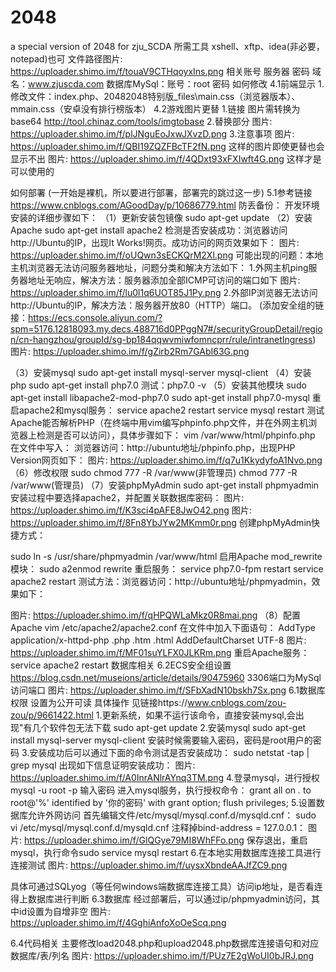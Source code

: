 # 2048
a special version of 2048 for zju_SCDA
所需工具
xshell、xftp、idea(非必要，notepad)也可
文件路径图片: https://uploader.shimo.im/f/touaV9CTHqoyxIns.png
相关账号
服务器 密码
域名：www.zjuscda.com
数据库MySql：账号：root 密码
如何修改
4.1前端显示
1.修改文件：index.php、20482048特别版_files\main.css（浏览器版本）、mmain.css（安卓没有排行榜版本）
4.2游戏图片更替
1.链接
图片需转换为base64
http://tool.chinaz.com/tools/imgtobase
2.替换部分
图片: https://uploader.shimo.im/f/plJNguEoJxwJXvzD.png
3.注意事项
图片: https://uploader.shimo.im/f/QBI19ZQZFBcTF2fN.png
这样的图片即使更替也会显示不出
图片: https://uploader.shimo.im/f/4QDxt93xFXIwft4G.png
这样才是可以使用的

如何部署
(一开始是裸机，所以要进行部署，部署完的跳过这一步)
5.1参考链接
https://www.cnblogs.com/AGoodDay/p/10686779.html
防丢备份：
开发环境安装的详细步骤如下：
（1）更新安装包镜像
sudo apt-get update
（2）安装Apache
sudo apt-get install apache2
检测是否安装成功：浏览器访问http://Ubuntu的IP，出现It Works!网页。成功访问的网页效果如下：
图片: https://uploader.shimo.im/f/oUQwn3sECKQrM2Xl.png
可能出现的问题：本地主机浏览器无法访问服务器地址，问题分类和解决方法如下：
1.外网主机ping服务器地址无响应，解决方法：服务器添加全部ICMP可访问的端口如下
图片: https://uploader.shimo.im/f/lu0l1q6UOT85J1Py.png
2.外部IP浏览器无法访问http://Ubuntu的IP，解决方法：服务器开放80（HTTP）端口。
(添加安全组的链接：https://ecs.console.aliyun.com/?spm=5176.12818093.my.decs.488716d0PPggN7#/securityGroupDetail/region/cn-hangzhou/groupId/sg-bp184qqwvmiwfomncprr/rule/intranetIngress)
图片: https://uploader.shimo.im/f/gZirb2Rm7GAbI63G.png
 
（3）安装mysql
sudo apt-get install mysql-server mysql-client
（4）安装php 
sudo apt-get install php7.0
测试：php7.0 -v
（5）安装其他模块
sudo apt-get install libapache2-mod-php7.0
sudo apt-get install php7.0-mysql
重启apache2和mysql服务：
service apache2 restart
service mysql restart
测试Apache能否解析PHP（在终端中用vim编写phpinfo.php文件，并在外网主机浏览器上检测是否可以访问），具体步骤如下：
vim /var/www/html/phpinfo.php
在文件中写入：<?php echo phpinfo();?>
浏览器访问：http://ubuntu地址/phpinfo.php，出现PHP Version网页如下：
图片: https://uploader.shimo.im/f/q7u1KkydyfoA1Nvo.png
（6）修改权限
sudo chmod 777 -R /var/www(非管理员)
chmod 777 -R /var/www(管理员)
（7）安装phpMyAdmin
sudo apt-get install phpmyadmin
安装过程中要选择apache2，并配置关联数据库密码：
图片: https://uploader.shimo.im/f/K3sci4pAFE8JwO42.png
图片: https://uploader.shimo.im/f/8Fn8YbJYw2MKmm0r.png
创建phpMyAdmin快捷方式：
 
sudo ln -s /usr/share/phpmyadmin /var/www/html
启用Apache mod_rewrite模块： 
sudo a2enmod rewrite
重启服务： 
service php7.0-fpm restart
 service apache2 restart
测试方法：浏览器访问：http://ubuntu地址/phpmyadmin，效果如下：
 
图片: https://uploader.shimo.im/f/qHPQWLaMkz0R8mai.png
（8）配置Apache
 vim /etc/apache2/apache2.conf
在文件中加入下面语句：
 AddType application/x-httpd-php .php .htm .html
AddDefaultCharset UTF-8
图片: https://uploader.shimo.im/f/MF01suYLFX0JLKRm.png
重启Apache服务：
 service apache2 restart
数据库相关
6.2ECS安全组设置
https://blog.csdn.net/museions/article/details/90475960
3306端口为MySql访问端口
图片: https://uploader.shimo.im/f/SFbXadN10bskh7Sx.png
6.1数据库权限
设置为公开可读
具体操作
见链接https://www.cnblogs.com/zou-zou/p/9661422.html
1.更新系统，如果不运行该命令，直接安装mysql,会出现"有几个软件包无法下载
sudo apt-get update
2.安装mysql
sudo apt-get install mysql-server mysql-client
安装时候需要输入密码，密码是root用户的密码
3.安装成功后可以通过下面的命令测试是否安装成功：
sudo netstat -tap | grep mysql
出现如下信息证明安装成功：
图片: https://uploader.shimo.im/f/A0InrANlrAYnq3TM.png
4.登录mysql，进行授权
mysql -u root -p
输入密码
进入mysql服务，执行授权命令：
grant all on *.* to root@'%' identified by '你的密码' with grant option;
flush privileges;
5.设置数据库允许外网访问
首先编辑文件/etc/mysql/mysql.conf.d/mysqld.cnf：
sudo vi /etc/mysql/mysql.conf.d/mysqld.cnf
注释掉bind-address = 127.0.0.1：
图片: https://uploader.shimo.im/f/GlQGye79MI8WhFFo.png
 保存退出，重启mysql，执行命令sudo service mysql restart
6.在本地实用数据库连接工具进行连接测试
图片: https://uploader.shimo.im/f/uysxXbndeAAJfZC9.png
 
具体可通过SQLyog（等任何windows端数据库连接工具）访问ip地址，是否看连得上数据库进行判断
6.3数据库
经过部署后，可以通过ip/phpmyadmin访问，其中id设置为自增非空
图片: https://uploader.shimo.im/f/4GghiAnfoXoOeScq.png

6.4代码相关
主要修改load2048.php和upload2048.php数据库连接语句和对应数据库/表/列名
图片: https://uploader.shimo.im/f/PUz7E2gWoUI0bJRJ.png

